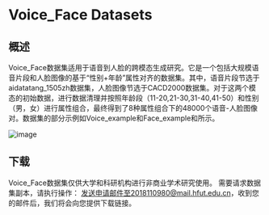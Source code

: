 # Voice_Face Datasets
## 概述
Voice_Face数据集适用于语音到人脸的跨模态生成研究。它是一个包括大规模语音片段和人脸图像的基于“性别+年龄”属性对齐的数据集。其中，语音片段节选于aidatatang_1505zh数据集，人脸图像节选于CACD2000数据集。对于这两个模态的初始数据，进行数据清理并按照年龄段（11-20,21-30,31-40,41-50）和性别（男，女）进行属性组合，最终得到了8种属性组合下的48000个语音-人脸图像对。数据集的部分示例如Voice_example和Face_example和所示。

![image](https://github.com/LuLu-ZHAO/Datasets/blob/main/image_example/109.jpg)


## 下载

Voice_Face数据集仅供大学和科研机构进行非商业学术研究使用。 需要请求数据集副本，请执行操作： 发送申请邮件至2018110980@mail.hfut.edu.cn，收到您的邮件后，我们将会向您提供下载链接。
  
